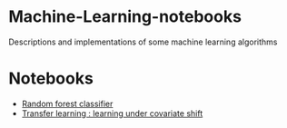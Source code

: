 # Machine-Learning-notebooks
Descriptions and implementations of some machine learning algorithms


# Notebooks 
* [Random forest classifier](http://nbviewer.jupyter.org/github/amber-kshz/Machine-Learning-notebooks/blob/master/notebooks/RandomForestClassifier.ipynb)
* [Transfer learning : learning under covariate shift](http://nbviewer.jupyter.org/github/amber-kshz/Machine-Learning-notebooks/blob/master/notebooks/TL_CovShift.ipynb)
